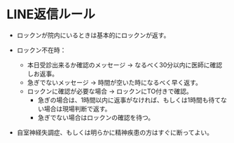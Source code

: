 # LINE返信ルール

- ロックンが院内にいるときは基本的にロックンが返す。

- ロックン不在時：

  - 本日受診出来るか確認のメッセージ → なるべく30分以内に医師に確認しお返事。
  - 急ぎでないメッセージ → 時間が空いた時になるべく早く返す。
  - ロックンに確認が必要な場合 → ロックンにTO付きで確認。
    - 急ぎの場合は、1時間以内に返事がなければ、もしくは1時間も待てない場合は現場判断で返す。
    - 急ぎでない場合はロックンの確認を待つ。

- 自室神経失調症、もしくは明らかに精神疾患の方はすぐに断ってよい。
